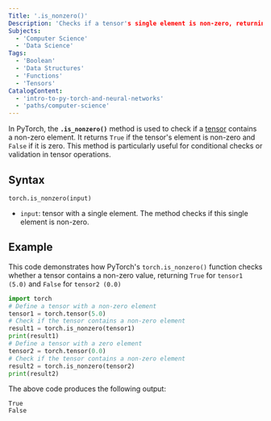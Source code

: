 ```yaml
---
Title: '.is_nonzero()'
Description: 'Checks if a tensor's single element is non-zero, returning a boolean indicating whether the element is non-zero.'
Subjects:
  - 'Computer Science'
  - 'Data Science'
Tags:
  - 'Boolean'
  - 'Data Structures'
  - 'Functions'
  - 'Tensors'
CatalogContent:
  - 'intro-to-py-torch-and-neural-networks'
  - 'paths/computer-science'
---
```


In PyTorch, the **`.is_nonzero()`** method is used to check if a [tensor](https://www.codecademy.com/resources/docs/pytorch/tensors) contains a non-zero element. It returns `True` if the tensor's element is non-zero and `False` if it is zero. This method is particularly useful for conditional checks or validation in tensor operations.

## Syntax

```pseudo
torch.is_nonzero(input)
```

- `input`: tensor with a single element. The method checks if this single element is non-zero.

## Example

This code demonstrates how PyTorch's `torch.is_nonzero()` function checks whether a tensor contains a non-zero value, returning `True` for `tensor1 (5.0)` and `False` for `tensor2 (0.0)`

```py
import torch
# Define a tensor with a non-zero element
tensor1 = torch.tensor(5.0)
# Check if the tensor contains a non-zero element
result1 = torch.is_nonzero(tensor1)
print(result1)
# Define a tensor with a zero element
tensor2 = torch.tensor(0.0)
# Check if the tensor contains a non-zero element
result2 = torch.is_nonzero(tensor2)
print(result2)
```

The above code produces the following output:

```shell
True
False
```
